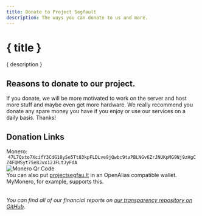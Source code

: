 ```yaml
---
title: Donate to Project Segfault
description: The ways you can donate to us and more.
---
```


# { title }

{ description }

## Reasons to donate to our project.

If you donate, we will be more motivated to work on the server and host more stuff and maybe even get more hardware. We really recommend you donate any spare money you have if you enjoy or use our services on a daily basis. Thanks!

## Donation Links

<div class="monero">
    Monero: <code style="margin-left: 4px;">47L7Qsto7XcifY3CdG18ySe5Tt83kpFLDLve9jQwbc9taPBLNGv6ZrJNUKpMG9Nj9zHgCZ4FQMSyt75e8Jvx12JFLtJyFdA</code>
	<br />
	<img src="/Monero.png" alt="Monero Qr Code" />
	<br />
	You can also put <a href="https://projectsegfau.lt">projectsegfau.lt</a> in an OpenAlias compatible wallet. MyMonero, for example, supports this.
</div>

<p class="reports-note">
    You can find all of our financial reports on <a href="https://github.com/ProjectSegfault/transparency/">our transparency repository on GitHub</a>.
</p>

<style>
	.reports-note {
		margin-top: 32px;
        font-style: italic;
	}
</style>
